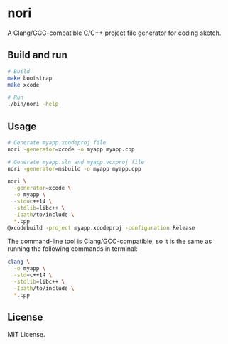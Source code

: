 # nori

A Clang/GCC-compatible C/C++ project file generator for coding sketch.

## Build and run

```sh
# Build
make bootstrap
make xcode

# Run
./bin/nori -help
```

## Usage

```sh
# Generate myapp.xcodeproj file
nori -generator=xcode -o myapp myapp.cpp

# Generate myapp.sln and myapp.vcxproj file
nori -generator=msbuild -o myapp myapp.cpp
```

```sh
nori \
  -generator=xcode \
  -o myapp \
  -std=c++14 \
  -stdlib=libc++ \
  -Ipath/to/include \
  *.cpp
@xcodebuild -project myapp.xcodeproj -configuration Release
```

The command-line tool is Clang/GCC-compatible, so it is the same as running the following commands in terminal:

```sh
clang \
  -o myapp \
  -std=c++14 \
  -stdlib=libc++ \
  -Ipath/to/include \
  *.cpp
```

## License

MIT License.
